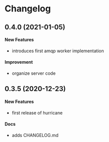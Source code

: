 # Changelog

## 0.4.0 (2021-01-05)

#### New Features

* introduces first amqp worker implementation

#### Improvement

* organize server code

## 0.3.5 (2020-12-23)

#### New Features

* first release of hurricane
#### Docs

* adds CHANGELOG.md
